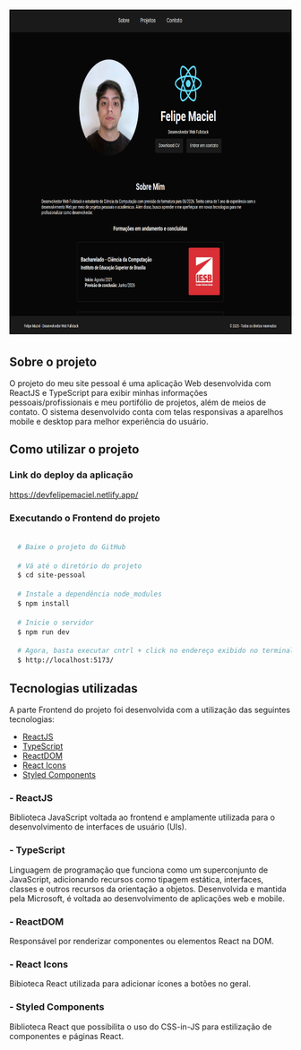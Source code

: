 <h1 align = "center">
  <img src = "./src/assets/site.png" width = "700" height = "580">
</h1>

## Sobre o projeto

O projeto do meu site pessoal é uma aplicação Web desenvolvida com ReactJS e TypeScript para exibir minhas informações pessoais/profissionais e meu portifólio de projetos, além de meios de contato. O sistema desenvolvido conta com telas responsivas a aparelhos mobile e desktop para melhor experiência do usuário.

## Como utilizar o projeto

### Link do deploy da aplicação

https://devfelipemaciel.netlify.app/

### Executando o Frontend do projeto

```bash

  # Baixe o projeto do GitHub

  # Vá até o diretório do projeto
  $ cd site-pessoal

  # Instale a dependência node_modules
  $ npm install

  # Inicie o servidor 
  $ npm run dev

  # Agora, basta executar cntrl + click no endereço exibido no terminal ou digitar no seu navegador de preferência:
  $ http://localhost:5173/

```

## Tecnologias utilizadas

A parte Frontend do projeto foi desenvolvida com a utilização das seguintes tecnologias:

- [ReactJS](https://react.dev/)
- [TypeScript](https://www.typescriptlang.org/)
- [ReactDOM](https://www.npmjs.com/package/react-dom)
- [React Icons](https://react-icons.github.io/react-icons/)
- [Styled Components](https://styled-components.com/)

### - ReactJS 

Biblioteca JavaScript voltada ao frontend e amplamente utilizada para o desenvolvimento de interfaces de usuário (UIs).

### - TypeScript

Linguagem de programação que funciona como um superconjunto de JavaScript, adicionando recursos como tipagem estática, interfaces, classes e outros recursos da orientação a objetos. Desenvolvida e mantida pela Microsoft, é voltada ao desenvolvimento de aplicações web e mobile.

### - ReactDOM

Responsável por renderizar componentes ou elementos React na DOM.

### - React Icons

Bibioteca React utilizada para adicionar ícones a botões no geral.

### - Styled Components

Biblioteca React que possibilita o uso do CSS-in-JS para estilização de componentes e páginas React.